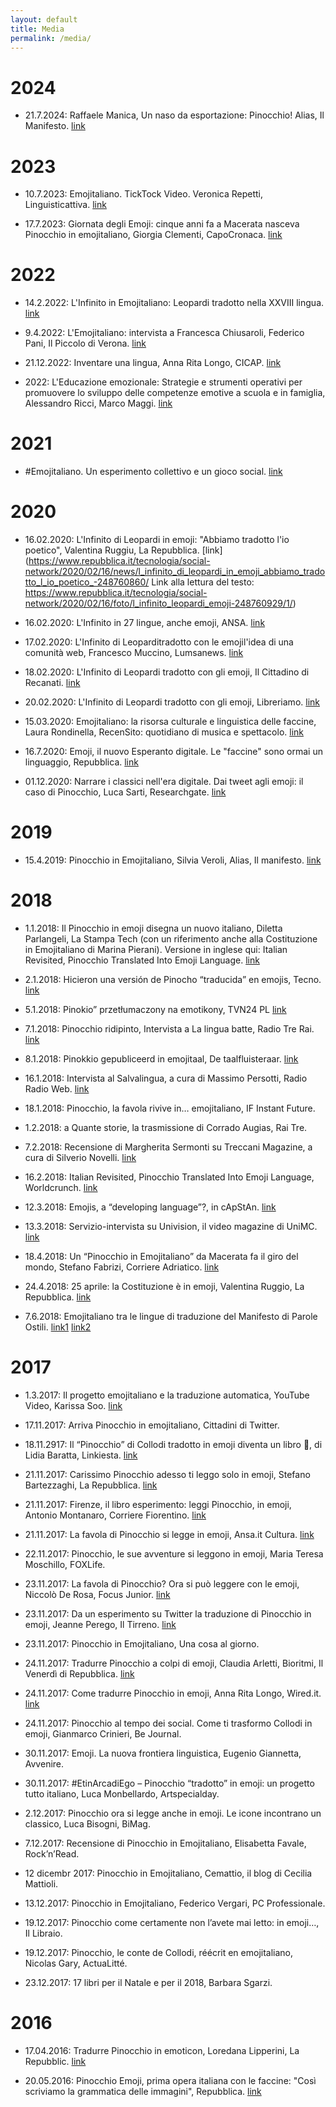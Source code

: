 ```yaml
---
layout: default
title: Media
permalink: /media/
---
```


# 2024

- 21.7.2024: Raffaele Manica, Un naso da esportazione: Pinocchio! Alias, Il Manifesto. [link](https://ilmanifesto.it/un-naso-da-esportazione-pinocchio )



# 2023

- 10.7.2023: Emojitaliano. TickTock Video. Veronica Repetti, Linguisticattiva.
[link](https://www.tiktok.com/@linguisticattiva/video/7286897510864522528)

- 17.7.2023: Giornata degli Emoji: cinque anni fa a Macerata nasceva Pinocchio in emojitaliano, Giorgia Clementi, CapoCronaca.
[link](https://capocronaca.it/accadde-oggi/giornata-degli-emoji-cinque-anni-fa-a-macerata-nasceva-pinocchio-in-emojitaliano/)

# 2022

- 14.2.2022: L'Infinito in Emojitaliano: Leopardi tradotto nella XXVIII lingua.
[link](https://prezi.com/p/vtns7tdk7mve/emojitaliano/)

- 9.4.2022: L'Emojitaliano: intervista a Francesca Chiusaroli, Federico Pani, Il Piccolo di Verona.
[link](https://federicopani.com/2022/04/09/lemojitaliano-lintervista-a-francesca-chiusaroli/)

- 21.12.2022: Inventare una lingua, Anna Rita Longo, CICAP.
[link](https://www.cicap.org/n/articolo.php?id=1801028&fbclid=IwAR2EgCILLpQHuSpmPo-oSg-Q8hHo_KjsnlCJ5frTasFXQCh5-zOHamb4lFA_aem_AfvHxaFSF-B8b5T21SkkBvY_vsg_P0E6xYHFf6s3srf6GY3vto3h87Cv4mU88p4dHCY)

- 2022: L'Educazione emozionale: Strategie e strumenti operativi per promuovere lo sviluppo delle competenze emotive a scuola e in famiglia, Alessandro Ricci, Marco Maggi.
[link](https://books.google.it/books?id=SamGEAAAQBAJ&pg=PA188&lpg=PA188&dq=infinito+emojitaliano&source=bl&ots=PK-UOpetBC&sig=ACfU3U3snNncYPFUIZlBhyqDuU6HlUTh_A&hl=it&sa=X&ved=2ahUKEwiMso3v5dqDAxWgqf0HHShbDNA4HhDoAXoECAMQAw#v=onepage&q=infinito%20emojitaliano&f=false)

# 2021

- #Emojitaliano. Un esperimento collettivo e un gioco social. [link](https://www.art-usi.it/emojitaliano-un-esperimento-collettivo-e-un-gioco-social/)

# 2020

- 16.02.2020: L'Infinito di Leopardi in emoji: "Abbiamo tradotto l'io poetico", Valentina Ruggiu, La Repubblica.
[link](https://www.repubblica.it/tecnologia/social-network/2020/02/16/news/l_infinito_di_leopardi_in_emoji_abbiamo_tradotto_l_io_poetico_-248760860/
Link alla lettura del testo: https://www.repubblica.it/tecnologia/social-network/2020/02/16/foto/l_infinito_leopardi_emoji-248760929/1/)

- 16.02.2020: L'Infinito in 27 lingue, anche emoji, ANSA.
[link](https://www.ansa.it/marche/notizie/2020/02/16/linfinito-in-27-lingue-anche-emoji_d33765ee-a0ec-45f0-b941-fde13a463b04.html)

- 17.02.2020: L'Infinito di Leoparditradotto con le emojil'idea di una comunità web, Francesco Muccino, Lumsanews.
[link](https://www.lumsanews.it/linfinito-di-leopardi-tradotto-con-le-emoji-lidea-di-una-comunita-web/)

- 18.02.2020: L'Infinito di Leopardi tradotto con gli emoji, Il Cittadino di Recanati.
[link](https://www.ilcittadinodirecanati.it/notizie-recanati/53166-l-infinito-di-giacomo-leopardi-tradotto-con-gli-emoji-un-lavoro-della-prof-ssa-chiusaroli)

- 20.02.2020: L'Infinito di Leopardi tradotto con gli emoji, Libreriamo.
[link](https://libreriamo.it/libri/linfinito-di-leopardi-tradotto-con-gli-emoji/)

- 15.03.2020: Emojitaliano: la risorsa culturale e linguistica delle faccine, Laura Rondinella, RecenSito: quotidiano di musica e spettacolo.
[link](https://www.recensito.net/rubriche/tecnologia/emojitaliano-faccine-comunicazione-linguistica.html)

- 16.7.2020: Emoji, il nuovo Esperanto digitale. Le "faccine" sono ormai un linguaggio, Repubblica.
[link](https://www.repubblica.it/tecnologia/2020/07/16/news/emoji_il_nuovo_esperanto_digitale_le_faccine_sono_ormai_un_linguaggio-262119863/)

- 01.12.2020: Narrare i classici nell'era digitale. Dai tweet agli emoji: il caso di Pinocchio, Luca Sarti, Researchgate.
[link](https://www.researchgate.net/publication/348327642_Narrare_i_classici_nell'era_digitale_Dai_tweet_agli_emoji_il_caso_di_Pinocchio)

# 2019
- 15.4.2019: Pinocchio in Emojitaliano, Silvia Veroli, Alias, Il manifesto.
[link](https://ilmanifesto.it/pinocchio-in-emojitaliano)

# 2018
- 1.1.2018: Il Pinocchio in emoji disegna un nuovo italiano, Diletta Parlangeli, La Stampa Tech (con un riferimento anche alla Costituzione in Emojitaliano di Marina Pierani). Versione in inglese qui: Italian Revisited, Pinocchio Translated Into Emoji Language.
[link](https://worldcrunch.com/tech-science/italian-revisited-pinocchio-translated-into-emoji-language)

- 2.1.2018: Hicieron una versión de Pinocho “traducida” en emojis, Tecno.
[link](https://tn.com.ar/tecno/redes-sociales/2018/01/02/hicieron-una-version-de-pinocho-traducida-en-emojis/)

- 5.1.2018: Pinokio” przetłumaczony na emotikony, TVN24 PL
[link](https://www.rmf24.pl/kultura/news-pinokio-przetlumaczony-na-jezyk-emotikonow,nId,2484333#crp_state=1)

- 7.1.2018: Pinocchio ridipinto, Intervista a La lingua batte, Radio Tre Rai.
[link](https://www.raiplaysound.it/audio/2017/12/Pinocchio-Ridipinto-9a659ce4-de48-42f5-b008-4db089cfbe78.html)

- 8.1.2018: Pinokkio gepubliceerd in emojitaal, De taalfluisteraar.
[link](https://taalfluisteraar.be/2018/01/08/pinokkio-gepubliceerd-in-emojitaal/)

- 16.1.2018: Intervista al Salvalingua, a cura di Massimo Persotti, Radio Radio Web.
[link](https://www.youtube.com/watch?v=gGqu3ie145k)

- 18.1.2018: Pinocchio, la favola rivive in… emojitaliano, IF Instant Future.
<!-- [link]() -->

- 1.2.2018: a Quante storie, la trasmissione di Corrado Augias, Rai Tre.
<!-- [link]() -->

- 7.2.2018: Recensione di Margherita Sermonti su Treccani Magazine, a cura di Silverio Novelli.
[link](https://www.treccani.it/magazine/lingua_italiana/recensioni/recensione_81.html)

- 16.2.2018: Italian Revisited, Pinocchio Translated Into Emoji Language, Worldcrunch.
[link](https://worldcrunch.com/tech-science/italian-revisited-pinocchio-translated-into-emoji-language)

- 12.3.2018: Emojis, a “developing language”?, in cApStAn.
[link](https://www.capstan.be/emojis-a-developing-language/)

- 13.3.2018: Servizio-intervista su Univision, il video magazine di UniMC.
[link](https://www.youtube.com/watch?v=wFf-9HfRDvY)

- 18.4.2018: Un “Pinocchio in Emojitaliano” da Macerata fa il giro del mondo, Stefano Fabrizi, Corriere Adriatico.
[link](https://www.corriereadriatico.it/spettacoli/macerata_chiusaroli_emojitaliano_pinocchio-3677874.html)

- 24.4.2018: 25 aprile: la Costituzione è in emoji, Valentina Ruggio, La Repubblica.
[link](https://www.repubblica.it/tecnologia/social-network/2018/04/24/news/25_aprile_la_costituzione_e_in_emoji_il_gioco_per_vedere_quanto_conosci_la_legge_dello_stato-194715129/)
<!-- Nello stesso articolo la pagina con la lettura del testo: https://www.repubblica.it/tecnologia/social-network/2018/04/24/foto/il_25_aprile_in_emoji_la_costituzione_tradotta_dalle_faccine_all_italiano-194717339/1/ -->

- 7.6.2018: Emojitaliano tra le lingue di traduzione del Manifesto di Parole Ostili.
[link1](https://paroleostili.it/wp-content/uploads/2018/06/manifesto_emoji.pdf)
[link2](https://paroleostili.it/news/il-manifesto-emojitaliano/)

# 2017
- 1.3.2017: Il progetto emojitaliano e la traduzione automatica, YouTube Video, Karissa Soo.
[link](https://youtu.be/o6gGLqz4vPQ?si=HEX4Rds8NYYL1MDY)

- 17.11.2017: Arriva Pinocchio in emojitaliano, Cittadini di Twitter.
<!-- [link]() -->

- 18.11.2917: Il “Pinocchio” di Collodi tradotto in emoji diventa un libro 🙂, di Lidia Baratta, Linkiesta.
[link](https://www.linkiesta.it/2017/11/il-pinocchio-di-collodi-tradotto-in-emoji-diventa-un-libro/)

- 21.11.2017: Carissimo Pinocchio adesso ti leggo solo in emoji, Stefano Bartezzaghi, La Repubblica.
[link](https://www.apicelibri.it/HandlerObjectFile.ashx?id=c77d0f5c-6d61-4555-bcdd-1a7095419914)

- 21.11.2017: Firenze, il libro esperimento: leggi Pinocchio, in emoji, Antonio Montanaro, Corriere Fiorentino.
[link](https://corrierefiorentino.corriere.it/firenze/notizie/arte_e_cultura/17_novembre_21/leggi-pinocchio-emoji-25d6884e-ce9d-11e7-b7b9-310d5dab7f0b.shtml)

- 21.11.2017: La favola di Pinocchio si legge in emoji, Ansa.it Cultura.
[link](https://www.ansa.it/sito/notizie/cultura/libri/2017/11/21/la-favola-di-pinocchio-si-legge-in-emoji_23a4900e-6707-4ebe-8f45-030dcdc187c7.html)

- 22.11.2017: Pinocchio, le sue avventure si leggono in emoji, Maria Teresa Moschillo, FOXLife.
<!-- [link]() -->

- 23.11.2017: La favola di Pinocchio? Ora si può leggere con le emoji, Niccolò De Rosa, Focus Junior.
[link](https://www.focusjunior.it/news/la-favola-di-pinocchio-ora-si-puo-leggere-con-le-emoji/)

- 23.11.2017: Da un esperimento su Twitter la traduzione di Pinocchio in emoji, Jeanne Perego, Il Tirreno.
[link](https://www.apicelibri.it/HandlerObjectFile.ashx?id=db8e4b32-e9e3-4e79-9782-be2e946c8f82)

- 23.11.2017: Pinocchio in Emojitaliano, Una cosa al giorno.
<!-- [link]() -->

- 24.11.2017: Tradurre Pinocchio a colpi di emoji, Claudia Arletti, Bioritmi, Il Venerdì di Repubblica.
[link](https://www.apicelibri.it/HandlerObjectFile.ashx?id=f09ab401-bc01-4c9c-9794-10a911d8d151)

- 24.11.2017: Come tradurre Pinocchio in emoji, Anna Rita Longo, Wired.it.
[link](https://www.wired.it/play/cultura/2017/11/24/pinocchio-emoji/)

- 24.11.2017: Pinocchio al tempo dei social. Come ti trasformo Collodi in emoji, Gianmarco Crinieri, Be Journal.
<!-- [link]() -->

- 30.11.2017: Emoji. La nuova frontiera linguistica, Eugenio Giannetta, Avvenire.
<!-- [link]() -->

- 30.11.2017: #EtinArcadiEgo – Pinocchio “tradotto” in emoji: un progetto tutto italiano, Luca Monbellardo, Artspecialday.
<!-- [link]() -->

- 2.12.2017: Pinocchio ora si legge anche in emoji. Le icone incontrano un classico, Luca Bisogni, BiMag.
<!-- [link]() -->

- 7.12.2017: Recensione di Pinocchio in Emojitaliano, Elisabetta Favale, Rock’n’Read.
<!-- [link]() -->

- 12 dicembr 2017: Pinocchio in Emojitaliano, Cemattio, il blog di Cecilia Mattioli.
<!-- [link]() -->

- 13.12.2017: Pinocchio in Emojitaliano, Federico Vergari, PC Professionale.
<!-- [link]() -->

- 19.12.2017: Pinocchio come certamente non l’avete mai letto: in emoji…, Il Libraio.
<!-- [link]() -->

- 19.12.2017: Pinocchio, le conte de Collodi, réécrit en emojitaliano, Nicolas Gary, ActuaLitté.
<!-- [link]() -->

- 23.12.2017: 17 libri per il Natale e per il 2018, Barbara Sgarzi.
<!-- [link]() -->

# 2016

- 17.04.2016: Tradurre Pinocchio in emoticon, Loredana Lipperini, La Repubblic.
[link](https://www.scritturebrevi.it/2016/04/18/loredana-lipperini-su-pinocchio-in-emojitaliano/)

- 20.05.2016: Pinocchio Emoji, prima opera italiana con le faccine: "Così scriviamo la grammatica delle immagini", Repubblica.
[link](https://www.repubblica.it/tecnologia/social-network/2016/05/20/news/emoji_pinocchio_la_prima_opera_italiana_in_emoji_cosi_scriviamo_la_grammatica_delle_immagini_-140139831/)


